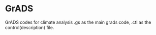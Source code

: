 # GrADS
GrADS codes for climate analysis
.gs as the main grads code, .ctl as the control(description) file.
